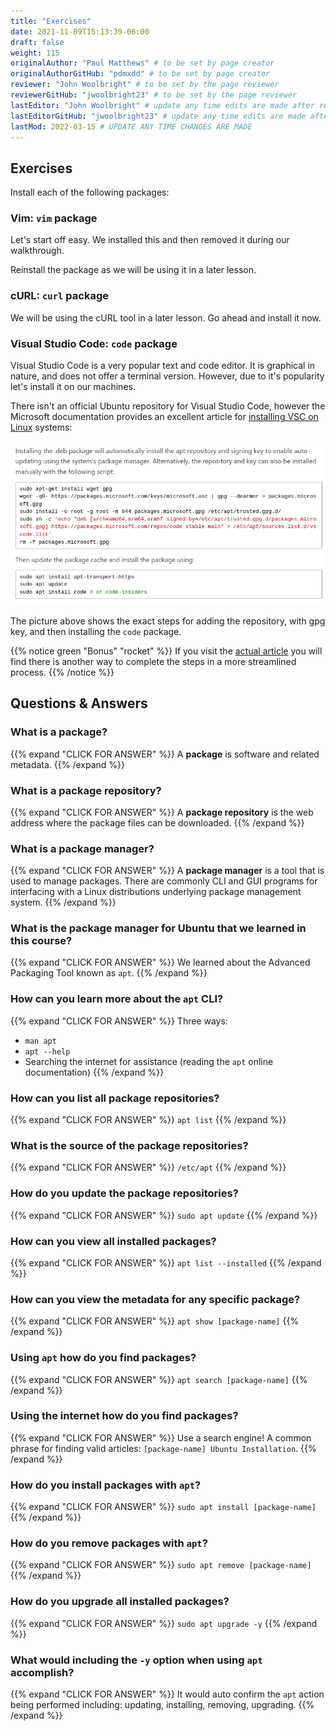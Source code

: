 ```yaml
---
title: "Exercises"
date: 2021-11-09T15:13:39-06:00
draft: false
weight: 115
originalAuthor: "Paul Matthews" # to be set by page creator
originalAuthorGitHub: "pdmxdd" # to be set by page creator
reviewer: "John Woolbright" # to be set by the page reviewer
reviewerGitHub: "jwoolbright23" # to be set by the page reviewer
lastEditor: "John Woolbright" # update any time edits are made after review
lastEditorGitHub: "jwoolbright23" # update any time edits are made after review
lastMod: 2022-03-15 # UPDATE ANY TIME CHANGES ARE MADE
---
```


## Exercises

Install each of the following packages:

### Vim: `vim` package

Let's start off easy. We installed this and then removed it during our walkthrough. 

Reinstall the package as we will be using it in a later lesson.

### cURL: `curl` package

We will be using the cURL tool in a later lesson. Go ahead and install it now.

### Visual Studio Code: `code` package

Visual Studio Code is a very popular text and code editor. It is graphical in nature, and does not offer a terminal version. However, due to it's popularity let's install it on our machines.

There isn't an official Ubuntu repository for Visual Studio Code, however the Microsoft documentation provides an excellent article for [installing VSC on Linux](https://code.visualstudio.com/docs/setup/linux) systems:

![code installation instructions](pictures/code-installation-instructions.png?classes=border)

The picture above shows the exact steps for adding the repository, with gpg key, and then installing the `code` package.

{{% notice green "Bonus" "rocket" %}}
If you visit the [actual article](https://code.visualstudio.com/docs/setup/linux) you will find there is another way to complete the steps in a more streamlined process.
{{% /notice %}}

## Questions & Answers

### What is a package?

{{% expand "CLICK FOR ANSWER" %}}
A **package** is software and related metadata.
{{% /expand %}}

### What is a package repository?

{{% expand "CLICK FOR ANSWER" %}}
A **package repository** is the web address where the package files can be downloaded.
{{% /expand %}}

### What is a package manager?

{{% expand "CLICK FOR ANSWER" %}}
A **package manager** is a tool that is used to manage packages. There are commonly CLI and GUI programs for interfacing with a Linux distributions underlying package management system.
{{% /expand %}}

### What is the package manager for Ubuntu that we learned in this course?

{{% expand "CLICK FOR ANSWER" %}}
We learned about the Advanced Packaging Tool known as `apt`.
{{% /expand %}}

### How can you learn more about the `apt` CLI?

{{% expand "CLICK FOR ANSWER" %}}
Three ways:
- `man apt`
- `apt --help`
- Searching the internet for assistance (reading the `apt` online documentation)
{{% /expand %}}

### How can you list all package repositories?

{{% expand "CLICK FOR ANSWER" %}}
`apt list`
{{% /expand %}}

### What is the source of the package repositories?

{{% expand "CLICK FOR ANSWER" %}}
`/etc/apt`
{{% /expand %}}

### How do you update the package repositories?

{{% expand "CLICK FOR ANSWER" %}}
`sudo apt update`
{{% /expand %}}

### How can you view all installed packages?

{{% expand "CLICK FOR ANSWER" %}}
`apt list --installed`
{{% /expand %}}

### How can you view the metadata for any specific package?

{{% expand "CLICK FOR ANSWER" %}}
`apt show [package-name]`
{{% /expand %}}

### Using `apt` how do you find packages?

{{% expand "CLICK FOR ANSWER" %}}
`apt search [package-name]`
{{% /expand %}}

### Using the internet how do you find packages?

{{% expand "CLICK FOR ANSWER" %}}
Use a search engine! A common phrase for finding valid articles: `[package-name] Ubuntu Installation`.
{{% /expand %}}

### How do you install packages with `apt`?

{{% expand "CLICK FOR ANSWER" %}}
`sudo apt install [package-name]`
{{% /expand %}}

### How do you remove packages with `apt`?

{{% expand "CLICK FOR ANSWER" %}}
`sudo apt remove [package-name]`
{{% /expand %}}

### How do you upgrade all installed packages?

{{% expand "CLICK FOR ANSWER" %}}
`sudo apt upgrade -y`
{{% /expand %}}

### What would including the `-y` option when using `apt` accomplish?

{{% expand "CLICK FOR ANSWER" %}}
It would auto confirm the `apt` action being performed including: updating, installing, removing, upgrading.
{{% /expand %}}